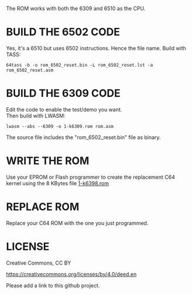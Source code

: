 The ROM works with both the 6309 and 6510 as the CPU.

# BUILD THE 6502 CODE

Yes, it's a 6510 but uses 6502 instructions. Hence the file name.
Build with TASS:

```64tass -b -o rom_6502_reset.bin -L rom_6502_reset.lst -a rom_6502_reset.asm```

# BUILD THE 6309 CODE

Edit the code to enable the test/demo you want.  
Then build with LWASM:

```lwasm --abs --6309 -o 1-k6309.rom rom.asm```

The source file includes the "rom_6502_reset.bin" file as binary.

# WRITE THE ROM

Use your EPROM or Flash programmer to create the replacement C64 kernel using the 8 KBytes file [1-k6398.rom](../release/1-k6398.rom)

# REPLACE ROM

Replace your C64 ROM with the one you just programmed.

# LICENSE

Creative Commons, CC BY

https://creativecommons.org/licenses/by/4.0/deed.en

Please add a link to this github project.

